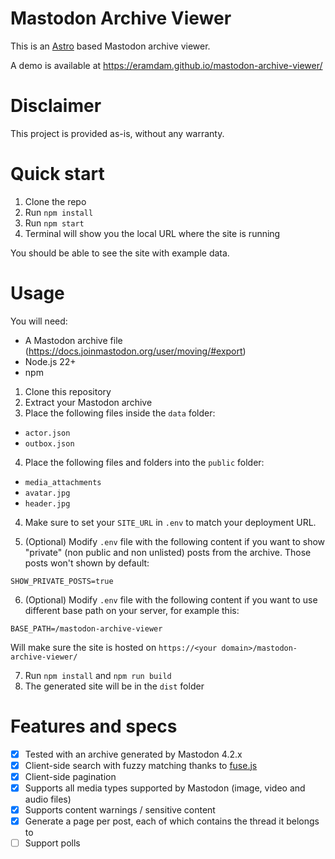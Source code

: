# Mastodon Archive Viewer

This is an [Astro](https://astro.build) based Mastodon archive viewer.

A demo is available at https://eramdam.github.io/mastodon-archive-viewer/

# Disclaimer

This project is provided as-is, without any warranty.

# Quick start

1. Clone the repo
2. Run `npm install`
3. Run `npm start`
4. Terminal will show you the local URL where the site is running

You should be able to see the site with example data.

# Usage

You will need:

- A Mastodon archive file (https://docs.joinmastodon.org/user/moving/#export)
- Node.js 22+
- npm

1. Clone this repository
2. Extract your Mastodon archive
3. Place the following files inside the `data` folder:

- `actor.json`
- `outbox.json`

4. Place the following files and folders into the `public` folder:

- `media_attachments`
- `avatar.jpg`
- `header.jpg`

4. Make sure to set your `SITE_URL` in `.env` to match your deployment URL.

5. (Optional) Modify `.env` file with the following content if you want to show "private" (non public and non unlisted) posts from the archive. Those posts won't shown by default:

```
SHOW_PRIVATE_POSTS=true
```

6. (Optional) Modify `.env` file with the following content if you want to use different base path on your server, for example this:

```
BASE_PATH=/mastodon-archive-viewer
```

Will make sure the site is hosted on `https://<your domain>/mastodon-archive-viewer/`

7. Run `npm install` and `npm run build`
8. The generated site will be in the `dist` folder

# Features and specs

- [x] Tested with an archive generated by Mastodon 4.2.x
- [x] Client-side search with fuzzy matching thanks to [fuse.js](https://fusejs.io/)
- [x] Client-side pagination
- [x] Supports all media types supported by Mastodon (image, video and audio files)
- [x] Supports content warnings / sensitive content
- [x] Generate a page per post, each of which contains the thread it belongs to
- [ ] Support polls
